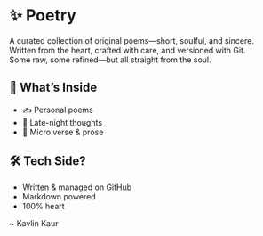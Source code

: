 # ✨ Poetry

A curated collection of original poems—short, soulful, and sincere.  
Written from the heart, crafted with care, and versioned with Git.  
Some raw, some refined—but all straight from the soul.  

## 📜 What’s Inside
- ✍️ Personal poems  
- 🌙 Late-night thoughts  
- 💭 Micro verse & prose  

## 🛠️ Tech Side?
- Written & managed on GitHub  
- Markdown powered  
- 100% heart  


~ Kavlin Kaur
